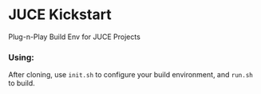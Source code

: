# JUCE Kickstart
Plug-n-Play Build Env for JUCE Projects

### Using:
After cloning, use `init.sh` to configure your build environment, and `run.sh` to build.
